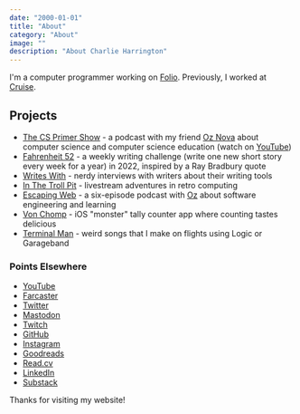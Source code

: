 ```yaml
---
date: "2000-01-01"
title: "About"
category: "About"
image: ""
description: "About Charlie Harrington"
---
```


I'm a computer programmer working on [Folio](https://folio.co). Previously, I worked at [Cruise](https://getcruise.com).

## Projects

* [The CS Primer Show](https://show.csprimer.com) - a podcast with my friend [Oz Nova](https://twitter.com/oznova_) about computer science and computer science education (watch on [YouTube](https://www.youtube.com/@cs_primer))
* [Fahrenheit 52](https://f52.charlieharrington.com) - a weekly writing challenge (write one new short story every week for a year) in 2022, inspired by a Ray Bradbury quote
* [Writes With](https://writeswith.com) - nerdy interviews with writers about their writing tools
* [In The Troll Pit](https://ittp.charlieharrington.com) - livestream adventures in retro computing
* [Escaping Web](https://escapingweb.github.io) - a six-episode podcast with [Oz](https://twitter.com/oznova_) about software engineering and learning
* [Von Chomp](https://apps.apple.com/us/app/von-chomp/id1211087343?mt=8) - iOS "monster" tally counter app where counting tastes delicious
* [Terminal Man](/relay) - weird songs that I make on flights using Logic or Garageband

### Points Elsewhere

* [YouTube](https://www.youtube.com/@whatrocks)
* [Farcaster](https://warpcast.com/whatrocks)
* [Twitter](https://twitter.com/whatrocks)
* [Mastodon](https://mastodon.social/@whatrocks)
* [Twitch](https://twitch.tv/what_rocks)
* [GitHub](https://github.com/whatrocks)
* [Instagram](https://instagram.com/whatrocks)
* [Goodreads](https://www.goodreads.com/whatrocks)
* [Read.cv](https://read.cv/whatrocks)
* [LinkedIn](https://www.linkedin.com/in/charlieharrington)
* [Substack](https://whatrocks.substack.com)

Thanks for visiting my website!
